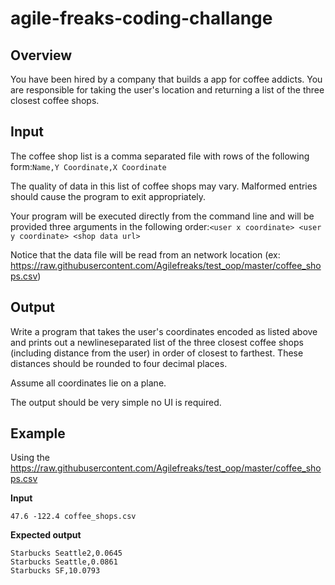 # agile-freaks-coding-challange

## Overview

You have been hired by a company that builds a app for coffee addicts.  You are responsible for taking the user's location and returning a list of the three closest coffee shops.

## Input

The coffee shop list is a comma separated file with rows of the following form:`Name,Y Coordinate,X Coordinate`

The quality of data in this list of coffee shops may vary. Malformed entries should cause the program to exit appropriately. 

Your program will be executed directly from the command line and will be provided three arguments in the following order:`<user x coordinate> <user y coordinate> <shop data url>`

Notice that the data file will be read from an network location (ex: https://raw.githubusercontent.com/Agilefreaks/test_oop/master/coffee_shops.csv)

## Output

Write a program that takes the user's coordinates encoded as listed above and prints out a newlineseparated list of the three closest coffee shops (including distance from the user) in order of closest to farthest.  These distances should be rounded to four decimal places. 

Assume all coordinates lie on a plane.

The output should be very simple no UI is required.

## Example

Using the 
https://raw.githubusercontent.com/Agilefreaks/test_oop/master/coffee_shops.csv

__Input__

`47.6 -122.4 coffee_shops.csv`

__Expected output__

```
Starbucks Seattle2,0.0645
Starbucks Seattle,0.0861
Starbucks SF,10.0793
```
